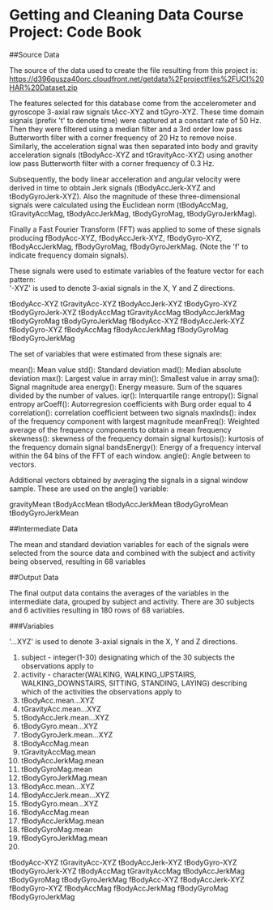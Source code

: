 Getting and Cleaning Data Course Project: Code Book
===================================================

##Source Data

The source of the data used to create the file resulting from this project is: 
            https://d396qusza40orc.cloudfront.net/getdata%2Fprojectfiles%2FUCI%20HAR%20Dataset.zip 
            
The features selected for this database come from the accelerometer and gyroscope 3-axial raw signals tAcc-XYZ and tGyro-XYZ. These time domain signals (prefix 't' to denote time) were captured at a constant rate of 50 Hz. Then they were filtered using a median filter and a 3rd order low pass Butterworth filter with a corner frequency of 20 Hz to remove noise. Similarly, the acceleration signal was then separated into body and gravity acceleration signals (tBodyAcc-XYZ and tGravityAcc-XYZ) using another low pass Butterworth filter with a corner frequency of 0.3 Hz. 

Subsequently, the body linear acceleration and angular velocity were derived in time to obtain Jerk signals (tBodyAccJerk-XYZ and tBodyGyroJerk-XYZ). Also the magnitude of these three-dimensional signals were calculated using the Euclidean norm (tBodyAccMag, tGravityAccMag, tBodyAccJerkMag, tBodyGyroMag, tBodyGyroJerkMag). 

Finally a Fast Fourier Transform (FFT) was applied to some of these signals producing fBodyAcc-XYZ, fBodyAccJerk-XYZ, fBodyGyro-XYZ, fBodyAccJerkMag, fBodyGyroMag, fBodyGyroJerkMag. (Note the 'f' to indicate frequency domain signals). 

These signals were used to estimate variables of the feature vector for each pattern:  
'-XYZ' is used to denote 3-axial signals in the X, Y and Z directions.

tBodyAcc-XYZ
tGravityAcc-XYZ
tBodyAccJerk-XYZ
tBodyGyro-XYZ
tBodyGyroJerk-XYZ
tBodyAccMag
tGravityAccMag
tBodyAccJerkMag
tBodyGyroMag
tBodyGyroJerkMag
fBodyAcc-XYZ
fBodyAccJerk-XYZ
fBodyGyro-XYZ
fBodyAccMag
fBodyAccJerkMag
fBodyGyroMag
fBodyGyroJerkMag

The set of variables that were estimated from these signals are: 

mean(): Mean value
std(): Standard deviation
mad(): Median absolute deviation 
max(): Largest value in array
min(): Smallest value in array
sma(): Signal magnitude area
energy(): Energy measure. Sum of the squares divided by the number of values. 
iqr(): Interquartile range 
entropy(): Signal entropy
arCoeff(): Autorregresion coefficients with Burg order equal to 4
correlation(): correlation coefficient between two signals
maxInds(): index of the frequency component with largest magnitude
meanFreq(): Weighted average of the frequency components to obtain a mean frequency
skewness(): skewness of the frequency domain signal 
kurtosis(): kurtosis of the frequency domain signal 
bandsEnergy(): Energy of a frequency interval within the 64 bins of the FFT of each window.
angle(): Angle between to vectors.

Additional vectors obtained by averaging the signals in a signal window sample. These are used on the angle() variable:

gravityMean
tBodyAccMean
tBodyAccJerkMean
tBodyGyroMean
tBodyGyroJerkMean

##Intermediate Data

The mean and standard deviation variables for each of the signals were selected from the source data and combined with the subject and activity being observed, resulting in 68 variables

##Output Data

The final output data contains the averages of the variables in the intermediate data, grouped by subject and activity. There are 30 subjects and 6 activities resulting in 180 rows of 68 variables.

###Variables

'...XYZ' is used to denote 3-axial signals in the X, Y and Z directions.

1. subject - integer(1-30) designating which of the 30 subjects the observations apply to
2. activity - character(WALKING, WALKING_UPSTAIRS, WALKING_DOWNSTAIRS, SITTING, STANDING, LAYING) describing which of the activities the observations apply to
3. tBodyAcc.mean...XYZ
4. tGravityAcc.mean...XYZ
5. tBodyAccJerk.mean...XYZ
6. tBodyGyro.mean...XYZ
7. tBodyGyroJerk.mean...XYZ
8. tBodyAccMag.mean
9. tGravityAccMag.mean
10. tBodyAccJerkMag.mean
11. tBodyGyroMag.mean
12. tBodyGyroJerkMag.mean
13. fBodyAcc.mean...XYZ
14. fBodyAccJerk.mean...XYZ
15. fBodyGyro.mean...XYZ
16. fBodyAccMag.mean
17. fBodyAccJerkMag.mean
18. fBodyGyroMag.mean
19. fBodyGyroJerkMag.mean
20. 



tBodyAcc-XYZ
tGravityAcc-XYZ
tBodyAccJerk-XYZ
tBodyGyro-XYZ
tBodyGyroJerk-XYZ
tBodyAccMag
tGravityAccMag
tBodyAccJerkMag
tBodyGyroMag
tBodyGyroJerkMag
fBodyAcc-XYZ
fBodyAccJerk-XYZ
fBodyGyro-XYZ
fBodyAccMag
fBodyAccJerkMag
fBodyGyroMag
fBodyGyroJerkMag
